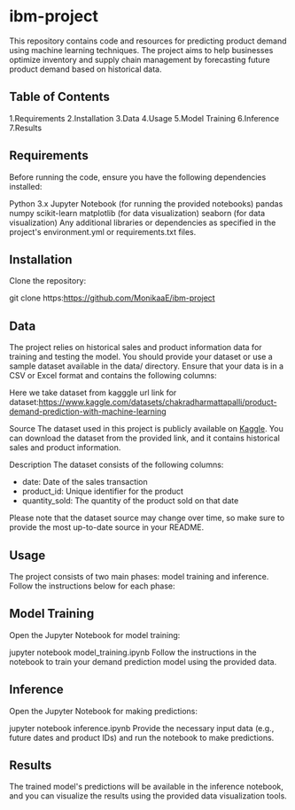 # ibm-project
This repository contains code and resources for predicting product demand using machine learning techniques. The project aims to help businesses optimize inventory and 
supply chain management by forecasting future product demand based on historical data.

## Table of Contents
1.Requirements
2.Installation
3.Data
4.Usage
5.Model Training
6.Inference
7.Results

## Requirements
Before running the code, ensure you have the following dependencies installed:

Python 3.x
Jupyter Notebook (for running the provided notebooks)
pandas
numpy
scikit-learn
matplotlib (for data visualization)
seaborn (for data visualization)
Any additional libraries or dependencies as specified in the project's environment.yml or requirements.txt files.

## Installation
Clone the repository:

git clone https:https://github.com/MonikaaE/ibm-project

## Data
The project relies on historical sales and product information data for training and testing the model. You should provide your dataset or use a sample dataset available 
in the data/ directory. Ensure that your data is in a CSV or Excel format and contains the following columns:

Here we take dataset from kagggle
url link for dataset:https://www.kaggle.com/datasets/chakradharmattapalli/product-demand-prediction-with-machine-learning 

Source
The dataset used in this project is publicly available on [Kaggle](https://www.kaggle.com/dataset/source). You can download the dataset from the provided link, and it contains historical sales and product information.

Description
The dataset consists of the following columns:

- date: Date of the sales transaction
- product_id: Unique identifier for the product
- quantity_sold: The quantity of the product sold on that date

Please note that the dataset source may change over time, so make sure to provide the most up-to-date source in your README.

## Usage
The project consists of two main phases: model training and inference. Follow the instructions below for each phase:

## Model Training
Open the Jupyter Notebook for model training:

jupyter notebook model_training.ipynb
Follow the instructions in the notebook to train your demand prediction model using the provided data.

## Inference
Open the Jupyter Notebook for making predictions:

jupyter notebook inference.ipynb
Provide the necessary input data (e.g., future dates and product IDs) and run the notebook to make predictions.

## Results
The trained model's predictions will be available in the inference notebook, and you can visualize the results using the provided data visualization tools.
